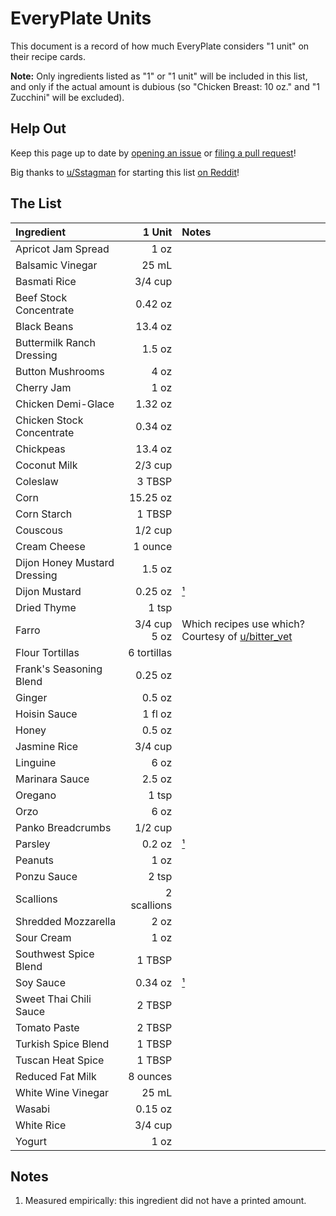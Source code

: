 # EveryPlate Units

This document is a record of how much EveryPlate considers "1 unit" on their recipe cards.

**Note:** Only ingredients listed as "1" or "1 unit" will be included in this list, and
only if the actual amount is dubious (so "Chicken Breast: 10 oz." and "1 Zucchini" will
be excluded).

## Help Out

Keep this page up to date by [opening an issue](https://github.com/eslindsey/everyplate/issues)
or [filing a pull request](https://github.com/eslindsey/everyplate/pulls)!

Big thanks to [u/Sstagman](https://www.reddit.com/user/Sstagman/) for starting this list
[on Reddit](https://www.reddit.com/r/everyplate/comments/et0ggm/1_unit/)!

## The List

| Ingredient | 1 Unit | Notes |
|:-----------|-------:|:------|
| Apricot Jam Spread | 1 oz |
| Balsamic Vinegar | 25 mL |
| Basmati Rice | 3/4 cup |
| Beef Stock Concentrate | 0.42 oz |
| Black Beans | 13.4 oz |
| Buttermilk Ranch Dressing | 1.5 oz |
| Button Mushrooms | 4 oz |
| Cherry Jam | 1 oz |
| Chicken Demi-Glace | 1.32 oz |
| Chicken Stock Concentrate | 0.34 oz |
| Chickpeas | 13.4 oz |
| Coconut Milk | 2/3 cup |
| Coleslaw | 3 TBSP |
| Corn | 15.25 oz |
| Corn Starch | 1 TBSP |
| Couscous | 1/2 cup |
| Cream Cheese | 1 ounce |
| Dijon Honey Mustard Dressing | 1.5 oz |
| Dijon Mustard | 0.25 oz | [¹](#notes) |
| Dried Thyme | 1 tsp |
| Farro | 3/4 cup<br/>5 oz | Which recipes use which? Courtesy of [u/bitter_vet](https://www.reddit.com/user/bitter_vet/) |
| Flour Tortillas | 6 tortillas |
| Frank's Seasoning Blend | 0.25 oz |
| Ginger | 0.5 oz |
| Hoisin Sauce | 1 fl oz |
| Honey | 0.5 oz |
| Jasmine Rice | 3/4 cup |
| Linguine | 6 oz |
| Marinara Sauce | 2.5 oz |
| Oregano | 1 tsp |
| Orzo | 6 oz |
| Panko Breadcrumbs | 1/2 cup |
| Parsley | 0.2 oz | [¹](#notes) |
| Peanuts | 1 oz |
| Ponzu Sauce | 2 tsp |
| Scallions | 2 scallions |
| Shredded Mozzarella | 2 oz |
| Sour Cream | 1 oz |
| Southwest Spice Blend | 1 TBSP |
| Soy Sauce | 0.34 oz | [¹](#notes) |
| Sweet Thai Chili Sauce | 2 TBSP |
| Tomato Paste | 2 TBSP |
| Turkish Spice Blend | 1 TBSP |
| Tuscan Heat Spice | 1 TBSP |
| Reduced Fat Milk | 8 ounces |
| White Wine Vinegar | 25 mL |
| Wasabi | 0.15 oz |
| White Rice | 3/4 cup |
| Yogurt | 1 oz |

## Notes

1. Measured empirically: this ingredient did not have a printed amount.

